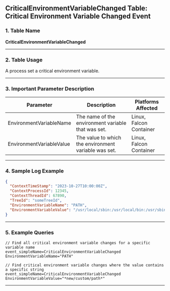 ## CriticalEnvironmentVariableChanged Table: Critical Environment Variable Changed Event

### 1. Table Name
**CriticalEnvironmentVariableChanged**

---

### 2. Table Usage
A process set a critical environment variable.

---

### 3. Important Parameter Description

| Parameter                | Description                                       | Platforms Affected |
|--------------------------|---------------------------------------------------|--------------------|
| EnvironmentVariableName  | The name of the environment variable that was set. | Linux, Falcon Container |
| EnvironmentVariableValue | The value to which the environment variable was set. | Linux, Falcon Container |

---

### 4. Sample Log Example

```json
{
  "ContextTimeStamp": "2023-10-27T10:00:00Z",
  "ContextProcessId": 12345,
  "ContextThreadId": 67890,
  "TreeId": "someTreeId",
  "EnvironmentVariableName": "PATH",
  "EnvironmentVariableValue": "/usr/local/sbin:/usr/local/bin:/usr/sbin:/usr/bin:/sbin:/bin:/snap/bin:/new/custom/path"
}
```
---
### 5. Example Queries
```xql
// Find all critical environment variable changes for a specific variable name
event_simpleName=CriticalEnvironmentVariableChanged EnvironmentVariableName="PATH"

// Find critical environment variable changes where the value contains a specific string
event_simpleName=CriticalEnvironmentVariableChanged EnvironmentVariableValue="*new/custom/path*"
```
---